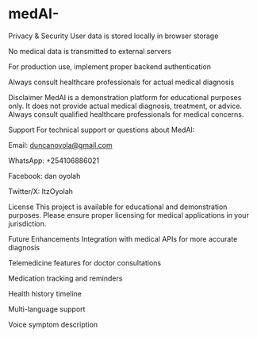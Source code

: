 # medAI-
Privacy & Security
User data is stored locally in browser storage

No medical data is transmitted to external servers

For production use, implement proper backend authentication

Always consult healthcare professionals for actual medical diagnosis

Disclaimer
MedAI is a demonstration platform for educational purposes only. It does not provide actual medical diagnosis, treatment, or advice. Always consult qualified healthcare professionals for medical concerns.

Support
For technical support or questions about MedAI:

Email: duncanoyola@gmail.com

WhatsApp: +254106886021

Facebook: dan oyolah

Twitter/X: ItzOyolah

License
This project is available for educational and demonstration purposes. Please ensure proper licensing for medical applications in your jurisdiction.

Future Enhancements
Integration with medical APIs for more accurate diagnosis

Telemedicine features for doctor consultations

Medication tracking and reminders

Health history timeline

Multi-language support

Voice symptom description
